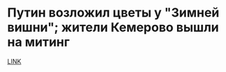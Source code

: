 # Путин возложил цветы у "Зимней вишни"; жители Кемерово вышли на митинг



[LINK](https://varlamov.ru/2845924.html)